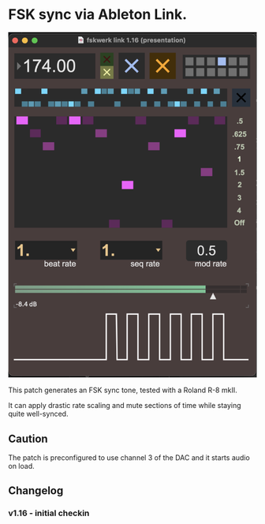 # FSK sync via Ableton Link.

![Screenshot of the FSK sync patch in the middle of some mayhem](/fsk-sync/fsk-sync-screenshot-v1.16.png)

This patch generates an FSK sync tone, tested with a Roland R-8 mkII.

It can apply drastic rate scaling and mute sections of time while staying quite well-synced.

## Caution

The patch is preconfigured to use channel 3 of the DAC and it starts audio on load.

## Changelog

### v1.16 - initial checkin

